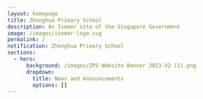 ```yaml
---
layout: homepage
title: Zhonghua Primary School
description: An Isomer site of the Singapore Government
image: /images/isomer-logo.svg
permalink: /
notification: Zhonghua Primary School
sections:
  - hero:
      background: /images/ZPS Website Banner 2023-V2 (1).png
      dropdown:
        title: News and Announcements
        options: []
---
```

